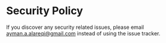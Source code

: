 # Security Policy

If you discover any security related issues, please email ayman.a.alareqi@gmail.com instead of using the issue tracker.
